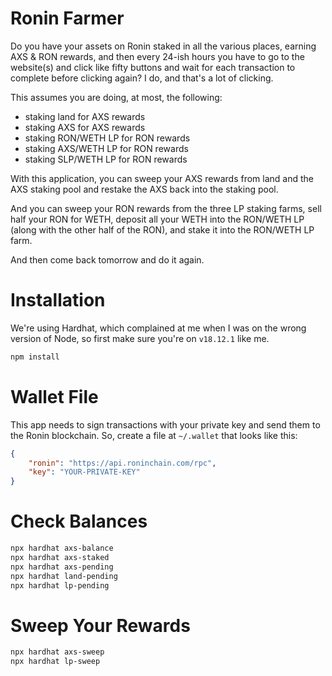 # Ronin Farmer

Do you have your assets on Ronin staked in all the various places,
earning AXS & RON rewards, and then every 24-ish hours you have to
go to the website(s) and click like fifty buttons and wait for each
transaction to complete before clicking again? I do, and that's a
lot of clicking.

This assumes you are doing, at most, the following:

- staking land for AXS rewards
- staking AXS for AXS rewards
- staking RON/WETH LP for RON rewards
- staking AXS/WETH LP for RON rewards
- staking SLP/WETH LP for RON rewards

With this application, you can sweep your AXS rewards from land and the
AXS staking pool and restake the AXS back into the staking pool.

And you can sweep your RON rewards from the three LP staking farms, sell
half your RON for WETH, deposit all your WETH into the RON/WETH LP (along
with the other half of the RON), and stake it into the RON/WETH LP farm.

And then come back tomorrow and do it again.

# Installation

We're using Hardhat, which complained at me when I was on the wrong
version of Node, so first make sure you're on `v18.12.1` like me.

```bash
npm install
```

# Wallet File

This app needs to sign transactions with your private key and send them
to the Ronin blockchain. So, create a file at `~/.wallet` that looks like this:

```json
{
    "ronin": "https://api.roninchain.com/rpc",
    "key": "YOUR-PRIVATE-KEY"
}
```

# Check Balances

```bash
npx hardhat axs-balance
npx hardhat axs-staked
npx hardhat axs-pending
npx hardhat land-pending
npx hardhat lp-pending
```

# Sweep Your Rewards

```bash
npx hardhat axs-sweep
npx hardhat lp-sweep
```
